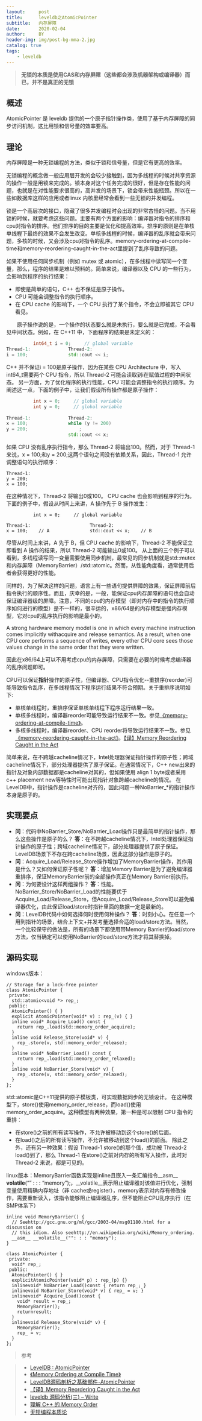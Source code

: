 ```yaml
---
layout:     post
title:      leveldb之AtomicPointer
subtitle:   内存屏障
date:       2020-02-04
author:     BY
header-img: img/post-bg-mma-2.jpg
catalog: true
tags:
    - leveldb
---
```


> **无锁的本质是使用CAS和内存屏障（这些都会涉及机器架构或编译器）而已，并不是真正的无锁**



## 概述

AtomicPointer 是 leveldb 提供的一个原子指针操作类，使用了基于内存屏障的同步访问机制，这比用锁和信号量的效率要高。


## 理论

内存屏障是一种无锁编程的方法，类似于锁和信号量，但是它有更高的效率。

无锁编程的概念做一般应用层开发的会较少接触到，因为多线程的时候对共享资源的操作一般是用锁来完成的。锁本身对这个任务完成的很好，但是存在性能的问题，也就是在对性能要求很高的，高并发的场景下，锁会带来性能瓶颈。所以在一些如数据库这样的应用或者linux 内核里经常会看到一些无锁的并发编程。

锁是一个高层次的接口，隐藏了很多并发编程时会出现的非常古怪的问题。当不用锁的时候，就要考虑这些问题。主要有两个方面的影响：编译器对指令的排序和cpu对指令的排序。他们排序的目的主要是优化和提高效率。排序的原则是在单核单线程下最终的效果不会发生改变。单核多线程的时候，编译器的乱序就会带来问题，多核的时候，又会涉及cpu对指令的乱序。memory-ordering-at-compile-time和memory-reordering-caught-in-the-act里提到了乱序导致的问题。

如果不使用任何同步机制（例如 mutex 或 atomic），在多线程中读写同一个变量，那么，程序的结果是难以预料的。简单来说，编译器以及 CPU 的一些行为，会影响到程序的执行结果：

-    即使是简单的语句，C++ 也不保证是原子操作。
-    CPU 可能会调整指令的执行顺序。
-    在 CPU cache 的影响下，一个 CPU 执行了某个指令，不会立即被其它 CPU 看见。

　　原子操作说的是，一个操作的状态要么就是未执行，要么就是已完成，不会看见中间状态。例如，在 C++11 中，下面程序的结果是未定义的：
```cpp
          int64_t i = 0;     // global variable
Thread-1:              Thread-2:
i = 100;               std::cout << i;
```
C++ 并不保证i = 100是原子操作，因为在某些 CPU Architecture 中，写入int64_t需要两个 CPU 指令，所以 Thread-2 可能会读取到i在赋值过程的中间状态。
另一方面，为了优化程序的执行性能，CPU 可能会调整指令的执行顺序。为阐述这一点，下面的例子中，让我们假设所有操作都是原子操作：
```cpp
          int x = 0;     // global variable
          int y = 0;     // global variable
		  
Thread-1:              Thread-2:
x = 100;               while (y != 200)
y = 200;                   ;
                       std::cout << x;
```
如果 CPU 没有乱序执行指令，那么 Thread-2 将输出100。然而，对于 Thread-1 来说，x = 100;和y = 200;这两个语句之间没有依赖关系，因此，Thread-1 允许调整语句的执行顺序：

```objc
Thread-1:
y = 200;
x = 100;
```
在这种情况下，Thread-2 将输出0或100。
CPU cache 也会影响到程序的行为。下面的例子中，假设从时间上来讲，A 操作先于 B 操作发生：
```objc
          int x = 0;     // global variable
		  
Thread-1:                      Thread-2:
x = 100;    // A               std::cout << x;    // B
```
尽管从时间上来讲，A 先于 B，但 CPU cache 的影响下，Thread-2 不能保证立即看到 A 操作的结果，所以 Thread-2 可能输出0或100。
从上面的三个例子可以看到，多线程读写同一变量需要使用同步机制，最常见的同步机制就是std::mutex和内存屏障（MemoryBarrier）/std::atomic。然而，从性能角度看，通常使用后者会获得更好的性能。

同样的，为了解决这样的问题，语言上有一些语句提供屏障的效果，保证屏障前后指令执行的顺序性。而且，庆幸的是，一般，能保证cpu内存屏障的语句也会自动保证编译器级的屏障。注意，不同的cpu的内存模型（即对内存中的指令的执行顺序如何进行的模型）是不一样的，很辛运的，x86/64是的内存模型是强内存模型，它对cpu的乱序执行的影响是最小的。

A strong hardware memory model is one in which every machine instruction comes implicitly withacquire and release semantics. As a result, when one CPU core performs a sequence of writes, every other CPU core sees those values change in the same order that they were written.

因此在x86/64上可以不用考虑cpu的内存屏障，只需要在必要的时候考虑编译器的乱序问题即可。

CPU可以保证**指针**操作的原子性，但编译器、CPU指令优化--重排序(reorder)可能导致指令乱序，在多线程情况下程序运行结果不符合预期。关于重排序说明如下:
- 单核单线程时，重排序保证单核单线程下程序运行结果一致。
- 单核多线程时，编译器reorder可能导致运行结果不一致。参见[《memory-ordering-at-compile-time》](https://preshing.com/20120625/memory-ordering-at-compile-time/)。
- 多核多线程时，编译器reorder、CPU reorder将导致运行结果不一致。参见[《memory-reordering-caught-in-the-act》](https://www.jianshu.com/p/5b317882dda6)。[【译】Memory Reordering Caught in the Act](https://www.jianshu.com/p/5b317882dda6)

简单来说，在不跨越cacheline情况下，Intel处理器保证指针操作的原子性；跨域cacheline情况下，部分处理器提供了原子保证。在通常情况下，C++ new出来的指针及对象内部数据都是cacheline对其的，但如果使用 align 1 byte或者采用c++ placement new等特性时可能出现指针对象跨越cacheline的情况。
在LevelDB中，指针操作是cacheline对齐的，因此问题一种NoBarrier_*的指针操作本身是原子的。




## 实现要点

- **问**：代码中NoBarrier_Store/NoBarrier_Load操作只是最简单的指针操作，那么这些操作是原子的么？
  **答**：在不跨越cacheline情况下，Intel处理器保证指针操作的原子性；跨域cacheline情况下，部分处理器提供了原子保证。LevelDB场景下不存在跨cacheline场景，因此这部分操作是原子的。
- **问**：Acquire_Load/Release_Store操作增加了MemoryBarrier操作，其作用是什么？又如何保证原子性呢？
  **答**：增加Memory Barrier是为了避免编译器重排序，保证MemoryBarrier前的全部操作真正在Memory Barrier前执行。
- **问**：为何要设计这样两组操作？
  **答**：性能。NoBarrier_Store/NoBarrier_Load的性能要优于Acquire_Load/Release_Store，但Acquire_Load/Release_Store可以避免编译器优化，由此保证load/store时指针里面的数据一定是最新的。
- **问**：LevelDB代码中如何选择何时使用何种操作？
  **答**：时刻小心。在任意一个用到指针的场景，结合上下文+并发考量选择合适的load/store方法。当然，一个比较保守的做法是，所有的场景下都使用带Memory Barrier的load/store方法，仅当确定可以使用NoBarrier的load/store方法才将其替换掉。


## 源码实现
windows版本：
```objc
// Storage for a lock-free pointer
class AtomicPointer {
 private:
  std::atomic<void *> rep_;
 public:
  AtomicPointer() { }
  explicit AtomicPointer(void* v) : rep_(v) { }
  inline void* Acquire_Load() const {
    return rep_.load(std::memory_order_acquire);
  }
  inline void Release_Store(void* v) {
    rep_.store(v, std::memory_order_release);
  }
  inline void* NoBarrier_Load() const {
    return rep_.load(std::memory_order_relaxed);
  }
  inline void NoBarrier_Store(void* v) {
    rep_.store(v, std::memory_order_relaxed);
  }
};
```
std::atomic是C++11提供的原子模板类，可实现数据同步的无锁设计。
在这种模型下，store()使用memory_order_release，而load()使用memory_order_acquire。这种模型有两种效果，第一种是可以限制 CPU 指令的重排：
- 在store()之前的所有读写操作，不允许被移动到这个store()的后面。
- 在load()之后的所有读写操作，不允许被移动到这个load()的前面。
除此之外，还有另一种效果：假设 Thread-1 store()的那个值，成功被 Thread-2 load()到了，那么 Thread-1 在store()之前对内存的所有写入操作，此时对 Thread-2 来说，都是可见的。

linux版本：MemoryBarrier函数实现是inline且嵌入一条汇编指令__asm__ __volatile__(“” : : : “memory”);，__volatile__表示阻止编译器对该值进行优化，强制变量使用精确内存地址（非 cache或register），memory表示对内存有修改操作，需要重新读入，该指令能够阻止编译器乱序，但不能阻止CPU乱序执行（在SMP体系下）
```objc
inline void MemoryBarrier() {
  // Seehttp://gcc.gnu.org/ml/gcc/2003-04/msg01180.html for a discussion on
  // this idiom. Also seehttp://en.wikipedia.org/wiki/Memory_ordering.
  __asm__ __volatile__("": : : "memory");
}

class AtomicPointer {
 private:
  void* rep_;
 public:
  AtomicPointer() { }
  explicitAtomicPointer(void* p) : rep_(p) {}
  inlinevoid* NoBarrier_Load()const { return rep_; }
  inlinevoid NoBarrier_Store(void* v) { rep_ = v; }
  inlinevoid* Acquire_Load()const {
    void* result = rep_;
    MemoryBarrier();
    returnresult;
  }
  inlinevoid Release_Store(void* v) {
    MemoryBarrier();
    rep_ = v;
  }
};
```





>参考 

>- [LevelDB : AtomicPointer](http://www.voidcn.com/article/p-poodsusd-sm.html)
>- [《Memory Ordering at Compile Time》](https://preshing.com/20120625/memory-ordering-at-compile-time/)
>- [LevelDB源码剖析之基础部件-AtomicPointer](https://www.jianshu.com/p/3161784e7573)
>- [【译】Memory Reordering Caught in the Act](https://www.jianshu.com/p/5b317882dda6)
>- [leveldb 源码分析(三) – Write](https://youjiali1995.github.io/storage/leveldb-write/)
>- [理解 C++ 的 Memory Order](https://senlinzhan.github.io/2017/12/04/cpp-memory-order/)
>- [无锁编程本质论](https://toutiao.io/posts/152568/app_preview)


